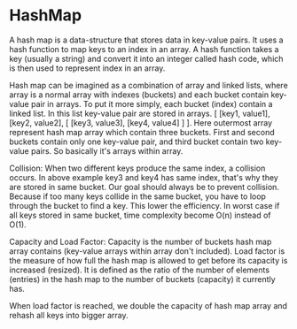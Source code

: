 # HashMap

A hash map is a data-structure that stores data in key-value pairs. It uses a hash function to map keys to an index in an array.
A hash function takes a key (usually a string) and convert it into an integer called hash code, which is then used to represent index in an array.

Hash map can be imagined as a combination of array and linked lists, where array is a normal array with indexes (buckets) and each bucket contain key-value pair in arrays. To put it more simply, each bucket (index) contain a linked list. In this list key-value pair are stored in arrays. [ [key1, value1], [key2, value2], [ [key3, value3], [key4, value4] ] ]. Here outermost array represent hash map array which contain three buckets. First and second buckets contain only one key-value pair, and third bucket contain two key-value pairs. So basically it's arrays within array.

Collision: When two different keys produce the same index, a collision occurs. In above example key3 and key4 has same index, that's why they are stored in same bucket. Our goal should always be to prevent collision. Because if too many keys collide in the same bucket, you have to loop through the bucket to find a key. This lower the efficiency. In worst case if all keys stored in same bucket, time complexity become O(n) instead of O(1).

Capacity and Load Factor: Capacity is the number of buckets hash map array contains (key-value arrays within array don't included). Load factor is the measure of how full the hash map is allowed to get before its capacity is increased (resized). It is defined as the ratio of the number of elements (entries) in the hash map to the number of buckets (capacity) it currently has.

When load factor is reached, we double the capacity of hash map array and rehash all keys into bigger array.
